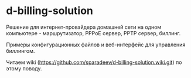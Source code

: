 # d-billing-solution
Решение для интернет-провайдера домашней сети на одном компьютере - маршрутизатор, PPPoE сервер, PPTP сервер, биллинг.

Примеры конфигурационных файлов и веб-интерфейс для управления биллингом.

Читаем wiki (https://github.com/sparadeev/d-billing-solution.wiki.git) по этому поводу.
